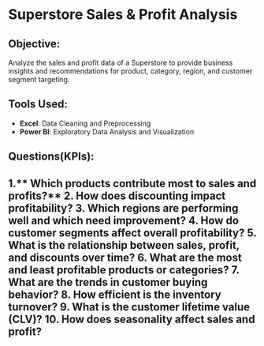 # Superstore Sales & Profit Analysis
## Objective:
Analyze the sales and profit data of a Superstore to provide business insights and recommendations for product, category, region, and customer segment targeting.

## Tools Used:
- **Excel**: Data Cleaning and Preprocessing
- **Power BI**: Exploratory Data Analysis and Visualization
  
## Questions(KPIs):

1.** Which products contribute most to sales and profits?**
2. **How does discounting impact profitability?**
3. **Which regions are performing well and which need improvement?**
4. **How do customer segments affect overall profitability?**
5. **What is the relationship between sales, profit, and discounts over time?**
6. **What are the most and least profitable products or categories?**
7. **What are the trends in customer buying behavior?**
8. **How efficient is the inventory turnover?**
9. **What is the customer lifetime value (CLV)?**
10. **How does seasonality affect sales and profit?**
   - 

